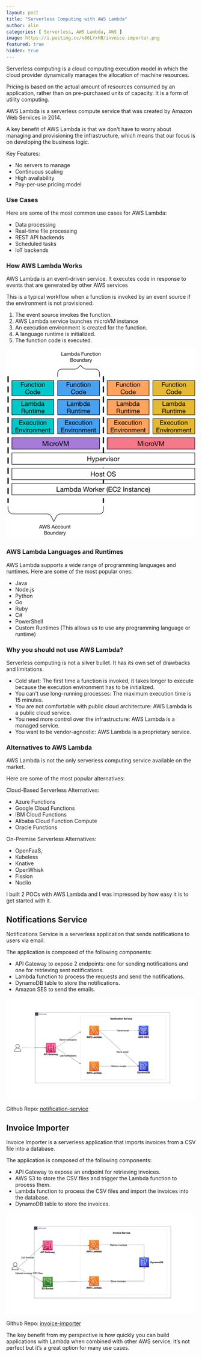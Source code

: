 ```yaml
---
layout: post
title: "Serverless Computing with AWS Lambda"
author: alin
categories: [ Serverless, AWS Lambda, AWS ]
image: https://i.postimg.cc/x86LYxhB/invoice-importer.png
featured: true
hidden: true
---
```


Serverless computing is a cloud computing execution model in which the cloud provider dynamically manages the allocation
of machine resources. 

Pricing is based on the actual amount of resources consumed by an application, rather than on
pre-purchased units of capacity. It is a form of utility computing.

AWS Lambda is a serverless compute service that was created by Amazon Web Services in 2014.

A key benefit of AWS Lambda is that we don't have to worry about managing and provisioning the infrastructure, which
means that our focus is on developing the business logic.

Key Features:

- No servers to manage
- Continuous scaling
- High availability
- Pay-per-use pricing model

### Use Cases

Here are some of the most common use cases for AWS Lambda:

- Data processing
- Real-time file processing
- REST API backends
- Scheduled tasks
- IoT backends

### How AWS Lambda Works

AWS Lambda is an event-driven service. It executes code in response to events that are generated by other AWS services

This is a typical workflow when a function is invoked by an event source if the environment is not provisioned:

1. The event source invokes the function.
2. AWS Lambda service launches microVM instance
3. An execution environment is created for the function.
4. A language runtime is initialized.
5. The function code is executed.

![AWS Lambda Execution Environment](../assets/images/aws-lambda-architecture.png)

### AWS Lambda Languages and Runtimes

AWS Lambda supports a wide range of programming languages and runtimes.
Here are some of the most popular ones:

- Java
- Node.js
- Python
- Go
- Ruby
- C#
- PowerShell
- Custom Runtimes (This allows us to use any programming language or runtime)

### Why you should not use AWS Lambda?

Serverless computing is not a silver bullet. It has its own set of drawbacks and limitations.

- Cold start: The first time a function is invoked, it takes longer to execute because the execution environment has to
  be initialized.
- You can't use long-running processes: The maximum execution time is 15 minutes.
- You are not comfortable with public cloud architecture: AWS Lambda is a public cloud service.
- You need more control over the infrastructure: AWS Lambda is a managed service.
- You want to be vendor-agnostic: AWS Lambda is a proprietary service.

### Alternatives to AWS Lambda
AWS Lambda is not the only serverless computing service available on the market.

Here are some of the most popular alternatives:


Cloud-Based Serverless Alternatives:

- Azure Functions
- Google Cloud Functions
- IBM Cloud Functions
- Alibaba Cloud Function Compute
- Oracle Functions

On-Premise Serverless Alternatives:

- OpenFaaS,
- Kubeless
- Knative
- OpenWhisk
- Fission
- Nuclio


I built 2 POCs with AWS Lambda and I was impressed by how easy it is to get started with it.

## Notifications Service
Notifications Service is a serverless application that sends notifications to users via email.

The application is composed of the following components:
- API Gateway to expose 2 endpoints: one for sending notifications and one for retrieving sent notifications.
- Lambda function to process the requests and send the notifications.
- DynamoDB table to store the notifications.
- Amazon SES to send the emails.

![Notifications Service](../assets/images/notification-service.png)

Github Repo: [notification-service](https://github.com/DragomirAlin/serverless/tree/main/aws/invoice-importer)

## Invoice Importer
Invoice Importer is a serverless application that imports invoices from a CSV file into a database.

The application is composed of the following components:
- API Gateway to expose an endpoint for retrieving invoices.
- AWS S3 to store the CSV files and trigger the Lambda function to process them.
- Lambda function to process the CSV files and import the invoices into the database.
- DynamoDB table to store the invoices.

![Invoice Importer](../assets/images/invoice-importer.png)

Github Repo: [invoice-importer](https://github.com/DragomirAlin/serverless/tree/main/aws/invoice-importer)

The key benefit from my perspective is how quickly you can build applications with Lambda when combined with other AWS service.
It’s not perfect but it’s a great option for many use cases.
